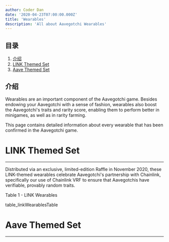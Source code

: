 ```yaml
---
author: Coder Dan
date: '2020-04-23T07:00:00.000Z'
title: 'Wearables'
description: 'All about Aavegotchi Wearables'
---
```


## 目录
1. <a href=#introduction>介绍</a>
2. <a href=#link-themed-set>LINK Themed Set</a>
2. <a href=#aave-themed-set>Aave Themed Set</a>

## 介绍

Wearables are an important component of the Aavegotchi game. Besides endowing your Aavegotchi with a sense of fashion, wearables also boost the Aavegotchi's traits and rarity score, enabling them to perform better in minigames, as well as in rarity farming.

This page contains detailed information about every wearable that has been confirmed in the Aavegotchi game.

# LINK Themed Set

<hr />

Distributed via an exclusive, limited-edition Raffle in November 2020, these LINK-themed wearables celebrate Aavegotchi's partnership with Chainlink, specifically our use of Chainlink VRF to ensure that Aavegotchis have verifiable, provably random traits. 

<div class="tableHeader">Table 1 - LINK Wearables</div>

table_linkWearablesTable

# Aave Themed Set

<hr />